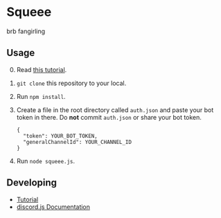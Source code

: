 # Squeee

brb fangirling

## Usage

0. Read [this tutorial](https://www.devdungeon.com/content/javascript-discord-bot-tutorial).
1. `git clone` this repository to your local.
2. Run `npm install`.
3. Create a file in the root directory called `auth.json` and paste your bot token in there. Do **not** commit `auth.json` or share your bot token.
	
    ```
    {
      "token": YOUR_BOT_TOKEN,
      "generalChannelId": YOUR_CHANNEL_ID
    }
    ```

4. Run `node squeee.js`.

## Developing

- [Tutorial](https://www.devdungeon.com/content/javascript-discord-bot-tutorial)
- [discord.js Documentation](https://discord.js.org/#/docs/main/stable/general/welcome)
